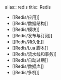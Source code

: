 alias:: redis
title:: Redis

- [[Redis/应用]]
- [[Redis/数据结构]]
- [[Redis/模块]]
- [[Redis/发布与订阅]]
- [[Redis/持久化]]
- [[Redis/Lua 脚本]]
- [[Redis/流水线和事务]]
- [[Redis/自动过期]]
- [[Redis/数据库]]
- [[Redis/多机]]
